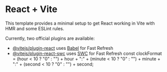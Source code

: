 # React + Vite

This template provides a minimal setup to get React working in Vite with HMR and some ESLint rules.

Currently, two official plugins are available:

- [@vitejs/plugin-react](https://github.com/vitejs/vite-plugin-react/blob/main/packages/plugin-react/README.md) uses [Babel](https://babeljs.io/) for Fast Refresh
- [@vitejs/plugin-react-swc](https://github.com/vitejs/vite-plugin-react-swc) uses [SWC](https://swc.rs/) for Fast Refresh
  const clockFormat =
    (hour < 10 ? "0" : "") +
    hour +
    ":" +
    (minute < 10 ? "0" : "") +
    minute +
    ":" +
    (second < 10 ? "0" : "") +
    second;
